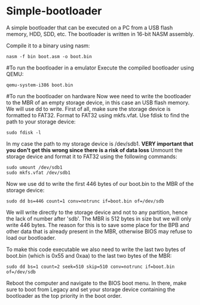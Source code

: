 # Simple-bootloader
A simple bootloader that can be executed on a PC from a USB flash memory, HDD, SDD, etc.
The bootloader is written in 16-bit NASM assembly.

Compile it to a binary using nasm:
```
nasm -f bin boot.asm -o boot.bin
```
#To run the bootloader in a emulator
Execute the compiled bootloader using QEMU:
```
qemu-system-i386 boot.bin
```

#To run the bootloader on hardware
Now wee need to write the bootloader to the MBR of an empty storage device, in this case an USB flash memory. We will use dd to write.
First of all, make sure the storage device is formatted to FAT32. Format to FAT32 using mkfs.vfat. Use fdisk to find the path to your storage device:
```
sudo fdisk -l
```
In my case the path to my storage device is /dev/sdb1. **VERY important that you don't get this wrong since there is a risk of data loss**
Unmount the storage device and format it to FAT32 using the following commands:
```
sudo umount /dev/sdb1
sudo mkfs.vfat /dev/sdb1
```

Now we use dd to write the first 446 bytes of our boot.bin to the MBR of the storage device:
```
sudo dd bs=446 count=1 conv=notrunc if=boot.bin of=/dev/sdb
```
We will write directly to the storage device and not to any partition, hence the lack of number after 'sdb'.
The MBR is 512 bytes in size but we will only write 446 bytes. The reason for this is to save some place for the BPB and other data that is already present in the MBR, otherwise BIOS may refuse to load our bootloader.

To make this code executable we also need to write the last two bytes of boot.bin (which is 0x55 and 0xaa) to the last two bytes of the MBR:
```
sudo dd bs=1 count=2 seek=510 skip=510 conv=notrunc if=boot.bin of=/dev/sdb
```

Reboot the computer and navigate to the BIOS boot menu. In there, make sure to boot from Legacy and set your storage device containing the bootloader as the top priority in the boot order.




